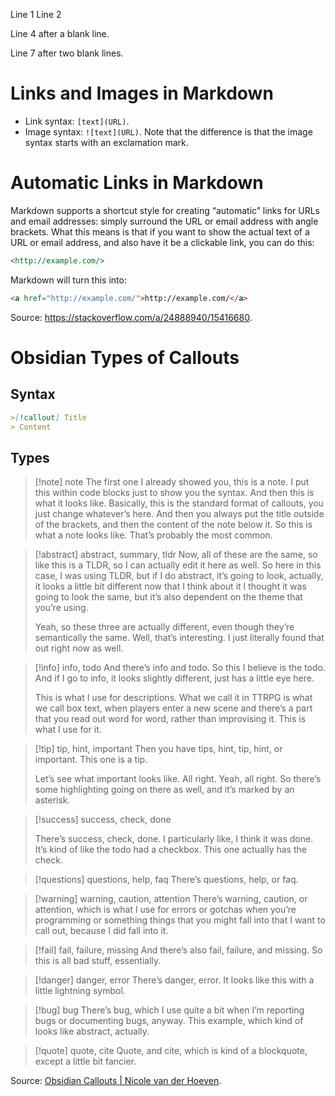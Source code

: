 Line 1
Line 2

Line 4 after a blank line.


Line 7 after two blank lines.

# Links and Images in Markdown
- Link syntax: `[text](URL)`.
- Image syntax: `![text](URL)`. Note that the difference is that the image syntax starts with an exclamation mark.

# Automatic Links in Markdown
Markdown supports a shortcut style for creating “automatic” links for URLs and email addresses: simply surround the URL or email address with angle brackets. What this means is that if you want to show the actual text of a URL or email address, and also have it be a clickable link, you can do this:
```Markdown
<http://example.com/>
```

Markdown will turn this into:
```HTML
<a href="http://example.com/">http://example.com/</a>
```

Source: <https://stackoverflow.com/a/24888940/15416680>.

# Obsidian Types of Callouts

## Syntax

```markdown
>[!callout] Title
> Content
```

## Types

>[!note] note
> The first one I already showed you, this is a note. I put this within code blocks just to show you the syntax. And then this is what it looks like. Basically, this is the standard format of callouts, you just change whatever’s here. And then you always put the title outside of the brackets, and then the content of the note below it. So this is what a note looks like. That’s probably the most common.

>[!abstract] abstract, summary, tldr
>Now, all of these are the same, so like this is a TLDR, so I can actually edit it here as well. So here in this case, I was using TLDR, but if I do abstract, it’s going to look, actually, it looks a little bit different now that I think about it I thought it was going to look the same, but it’s also dependent on the theme that you’re using.
>
>Yeah, so these three are actually different, even though they’re semantically the same. Well, that’s interesting. I just literally found that out right now as well.

>[!info] info, todo
> And there’s info and todo. So this I believe is the todo. And if I go to info, it looks slightly different, just has a little eye here.
> 
> This is what I use for descriptions. What we call it in TTRPG is what we call box text, when players enter a new scene and there’s a part that you read out word for word, rather than improvising it. This is what I use for it.

>[!tip] tip, hint, important
>Then you have tips, hint, tip, hint, or important. This one is a tip.
>
>Let’s see what important looks like. All right. Yeah, all right. So there’s some highlighting going on there as well, and it’s marked by an asterisk.

>[!success] success, check, done
>
>There’s success, check, done. I particularly like, I think it was done. It’s kind of like the todo had a checkbox. This one actually has the check.

>[!questions] questions, help, faq
>There’s questions, help, or faq.

>[!warning] warning, caution, attention
> There’s warning, caution, or attention, which is what I use for errors or gotchas when you’re programming or something things that you might fall into that I want to call out, because I did fall into it.

>[!fail] fail, failure, missing
>And there’s also fail, failure, and missing. So this is all bad stuff, essentially.

>[!danger] danger, error
There’s danger, error. It looks like this with a little lightning symbol.

>[!bug] bug
>There’s bug, which I use quite a bit when I’m reporting bugs or documenting bugs, anyway. This example, which kind of looks like abstract, actually.

>[!quote] quote, cite
Quote, and cite, which is kind of a blockquote, except a little bit fancier.

Source: [Obsidian Callouts | Nicole van der Hoeven](https://nicolevanderhoeven.com/blog/20220330-new-in-obsidian-obsidian-callouts/).